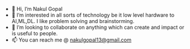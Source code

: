 - 👋 Hi, I’m Nakul Gopal
- 👀 I’m interested in all sorts of technology be it low level hardware to AI,ML,DL. I like problem solving and brainstorming.
- 💞️ I’m looking to collaborate on anything which can create and impact or is useful to people.
- 📫 You can reach me @ nakulgopal13@gmail.com

<!---
NitroZeus1013/NitroZeus1013 is a ✨ special ✨ repository because its `README.md` (this file) appears on your GitHub profile.
You can click the Preview link to take a look at your changes.
--->

